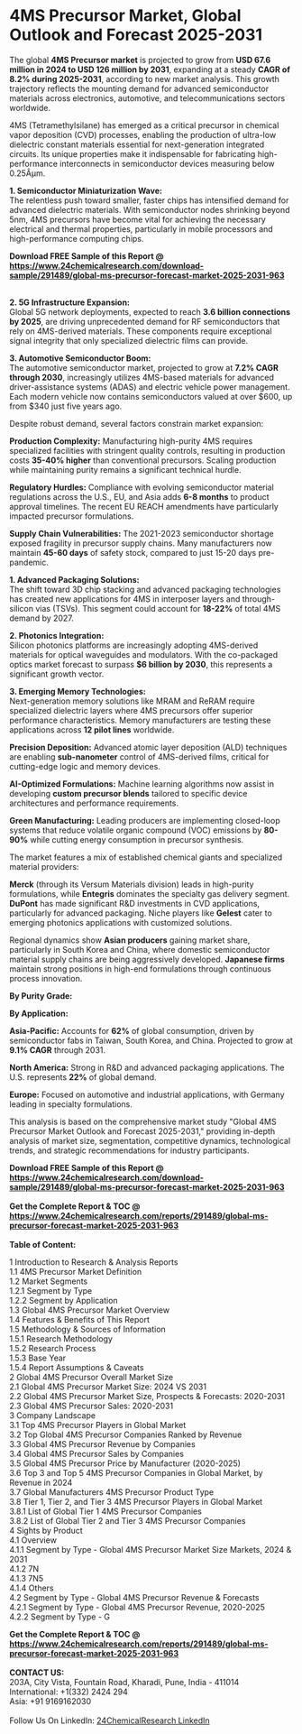 <h1>4MS Precursor Market, Global Outlook and Forecast 2025-2031</h1><p>The global <strong>4MS Precursor market</strong> is projected to grow from <strong>USD 67.6 million in 2024 to USD 126 million by 2031</strong>, expanding at a steady <strong>CAGR of 8.2% during 2025-2031</strong>, according to new market analysis. This growth trajectory reflects the mounting demand for advanced semiconductor materials across electronics, automotive, and telecommunications sectors worldwide.</p><p>4MS (Tetramethylsilane) has emerged as a critical precursor in chemical vapor deposition (CVD) processes, enabling the production of ultra-low dielectric constant materials essential for next-generation integrated circuits. Its unique properties make it indispensable for fabricating high-performance interconnects in semiconductor devices measuring below 0.25Âµm.</p><p><strong>1. Semiconductor Miniaturization Wave:</strong><br>
The relentless push toward smaller, faster chips has intensified demand for advanced dielectric materials. With semiconductor nodes shrinking beyond 5nm, 4MS precursors have become vital for achieving the necessary electrical and thermal properties, particularly in mobile processors and high-performance computing chips.</p><div><b>Download FREE Sample of this Report @ 
            <a href="https://www.24chemicalresearch.com/download-sample/291489/global-ms-precursor-forecast-market-2025-2031-963">
            https://www.24chemicalresearch.com/download-sample/291489/global-ms-precursor-forecast-market-2025-2031-963</a></b></div><br><p><strong>2. 5G Infrastructure Expansion:</strong><br>
Global 5G network deployments, expected to reach <strong>3.6 billion connections by 2025</strong>, are driving unprecedented demand for RF semiconductors that rely on 4MS-derived materials. These components require exceptional signal integrity that only specialized dielectric films can provide.</p><p><strong>3. Automotive Semiconductor Boom:</strong><br>
The automotive semiconductor market, projected to grow at <strong>7.2% CAGR through 2030</strong>, increasingly utilizes 4MS-based materials for advanced driver-assistance systems (ADAS) and electric vehicle power management. Each modern vehicle now contains semiconductors valued at over $600, up from $340 just five years ago.</p><p>Despite robust demand, several factors constrain market expansion:</p><p><strong>Production Complexity:</strong> Manufacturing high-purity 4MS requires specialized facilities with stringent quality controls, resulting in production costs <strong>35-40% higher</strong> than conventional precursors. Scaling production while maintaining purity remains a significant technical hurdle.</p><p><strong>Regulatory Hurdles:</strong> Compliance with evolving semiconductor material regulations across the U.S., EU, and Asia adds <strong>6-8 months</strong> to product approval timelines. The recent EU REACH amendments have particularly impacted precursor formulations.</p><p><strong>Supply Chain Vulnerabilities:</strong> The 2021-2023 semiconductor shortage exposed fragility in precursor supply chains. Many manufacturers now maintain <strong>45-60 days</strong> of safety stock, compared to just 15-20 days pre-pandemic.</p><p><strong>1. Advanced Packaging Solutions:</strong><br>
The shift toward 3D chip stacking and advanced packaging technologies has created new applications for 4MS in interposer layers and through-silicon vias (TSVs). This segment could account for <strong>18-22%</strong> of total 4MS demand by 2027.</p><p><strong>2. Photonics Integration:</strong><br>
Silicon photonics platforms are increasingly adopting 4MS-derived materials for optical waveguides and modulators. With the co-packaged optics market forecast to surpass <strong>$6 billion by 2030</strong>, this represents a significant growth vector.</p><p><strong>3. Emerging Memory Technologies:</strong><br>
Next-generation memory solutions like MRAM and ReRAM require specialized dielectric layers where 4MS precursors offer superior performance characteristics. Memory manufacturers are testing these applications across <strong>12 pilot lines</strong> worldwide.</p><p><strong>Precision Deposition:</strong> Advanced atomic layer deposition (ALD) techniques are enabling <strong>sub-nanometer</strong> control of 4MS-derived films, critical for cutting-edge logic and memory devices.</p><p><strong>AI-Optimized Formulations:</strong> Machine learning algorithms now assist in developing <strong>custom precursor blends</strong> tailored to specific device architectures and performance requirements.</p><p><strong>Green Manufacturing:</strong> Leading producers are implementing closed-loop systems that reduce volatile organic compound (VOC) emissions by <strong>80-90%</strong> while cutting energy consumption in precursor synthesis.</p><p>The market features a mix of established chemical giants and specialized material providers:</p><p><strong>Merck</strong> (through its Versum Materials division) leads in high-purity formulations, while <strong>Entegris</strong> dominates the specialty gas delivery segment. <strong>DuPont</strong> has made significant R&amp;D investments in CVD applications, particularly for advanced packaging. Niche players like <strong>Gelest</strong> cater to emerging photonics applications with customized solutions.</p><p>Regional dynamics show <strong>Asian producers</strong> gaining market share, particularly in South Korea and China, where domestic semiconductor material supply chains are being aggressively developed. <strong>Japanese firms</strong> maintain strong positions in high-end formulations through continuous process innovation.</p><p><strong>By Purity Grade:</strong></p><p><strong>By Application:</strong></p><p><strong>Asia-Pacific:</strong> Accounts for <strong>62%</strong> of global consumption, driven by semiconductor fabs in Taiwan, South Korea, and China. Projected to grow at <strong>9.1% CAGR</strong> through 2031.</p><p><strong>North America:</strong> Strong in R&amp;D and advanced packaging applications. The U.S. represents <strong>22%</strong> of global demand.</p><p><strong>Europe:</strong> Focused on automotive and industrial applications, with Germany leading in specialty formulations.</p><p>This analysis is based on the comprehensive market study "Global 4MS Precursor Market Outlook and Forecast 2025-2031," providing in-depth analysis of market size, segmentation, competitive dynamics, technological trends, and strategic recommendations for industry participants.</p><div><b>Download FREE Sample of this Report @ 
            <a href="https://www.24chemicalresearch.com/download-sample/291489/global-ms-precursor-forecast-market-2025-2031-963">
            https://www.24chemicalresearch.com/download-sample/291489/global-ms-precursor-forecast-market-2025-2031-963</a></b></div><br><div><b>Get the Complete Report & TOC @ 
            <a href="https://www.24chemicalresearch.com/reports/291489/global-ms-precursor-forecast-market-2025-2031-963">
            https://www.24chemicalresearch.com/reports/291489/global-ms-precursor-forecast-market-2025-2031-963</a></b></div><br>
            <b>Table of Content:</b><p>1 Introduction to Research & Analysis Reports<br />
 1.1 4MS Precursor Market Definition<br />
 1.2 Market Segments<br />
 1.2.1 Segment by Type<br />
 1.2.2 Segment by Application<br />
 1.3 Global 4MS Precursor Market Overview<br />
 1.4 Features & Benefits of This Report<br />
 1.5 Methodology & Sources of Information<br />
 1.5.1 Research Methodology<br />
 1.5.2 Research Process<br />
 1.5.3 Base Year<br />
 1.5.4 Report Assumptions & Caveats<br />
2 Global 4MS Precursor Overall Market Size<br />
 2.1 Global 4MS Precursor Market Size: 2024 VS 2031<br />
 2.2 Global 4MS Precursor Market Size, Prospects & Forecasts: 2020-2031<br />
 2.3 Global 4MS Precursor Sales: 2020-2031<br />
3 Company Landscape<br />
 3.1 Top 4MS Precursor Players in Global Market<br />
 3.2 Top Global 4MS Precursor Companies Ranked by Revenue<br />
 3.3 Global 4MS Precursor Revenue by Companies<br />
 3.4 Global 4MS Precursor Sales by Companies<br />
 3.5 Global 4MS Precursor Price by Manufacturer (2020-2025)<br />
 3.6 Top 3 and Top 5 4MS Precursor Companies in Global Market, by Revenue in 2024<br />
 3.7 Global Manufacturers 4MS Precursor Product Type<br />
 3.8 Tier 1, Tier 2, and Tier 3 4MS Precursor Players in Global Market<br />
 3.8.1 List of Global Tier 1 4MS Precursor Companies<br />
 3.8.2 List of Global Tier 2 and Tier 3 4MS Precursor Companies<br />
4 Sights by Product<br />
 4.1 Overview<br />
 4.1.1 Segment by Type - Global 4MS Precursor Market Size Markets, 2024 & 2031<br />
 4.1.2 7N<br />
 4.1.3 7N5<br />
 4.1.4 Others<br />
 4.2 Segment by Type - Global 4MS Precursor Revenue & Forecasts<br />
 4.2.1 Segment by Type - Global 4MS Precursor Revenue, 2020-2025<br />
 4.2.2 Segment by Type - G</p><div><b>Get the Complete Report & TOC @ 
            <a href="https://www.24chemicalresearch.com/reports/291489/global-ms-precursor-forecast-market-2025-2031-963">
            https://www.24chemicalresearch.com/reports/291489/global-ms-precursor-forecast-market-2025-2031-963</a></b></div><br><b>CONTACT US:</b><br>
            203A, City Vista, Fountain Road, Kharadi, Pune, India - 411014<br>
            International: +1(332) 2424 294<br>
            Asia: +91 9169162030 <br><br>
            Follow Us On LinkedIn: <a href="https://www.linkedin.com/company/24chemicalresearch/">24ChemicalResearch LinkedIn</a>